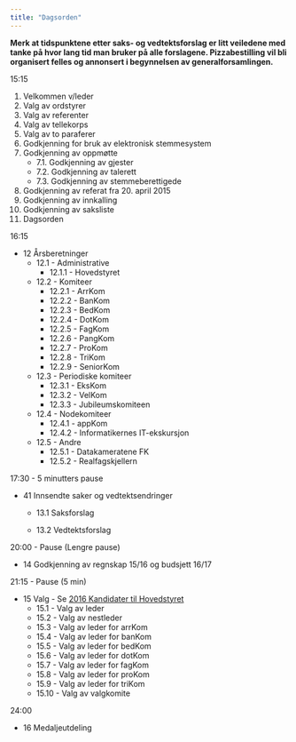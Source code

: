 ```yaml
---
title: "Dagsorden"
---
```


**Merk at tidspunktene etter saks- og vedtektsforslag er litt veiledene med tanke på hvor lang tid man bruker på alle forslagene. Pizzabestilling vil bli organisert felles og annonsert i begynnelsen av generalforsamlingen.**


15:15

1. Velkommen v/leder
2. Valg av ordstyrer 
3. Valg av referenter
4. Valg av tellekorps
5. Valg av to paraferer
6. Godkjenning for bruk av elektronisk stemmesystem
7. Godkjenning av oppmøtte
    * 7.1. Godkjenning av gjester
    * 7.2. Godkjenning av talerett
    * 7.3. Godkjenning av stemmeberettigede 
8. Godkjenning av referat fra 20. april 2015
9. Godkjenning av innkalling
10. Godkjenning av saksliste
11. Dagsorden

16:15

* 12 Årsberetninger
    * 12.1 - Administrative
        * 12.1.1 - Hovedstyret
    * 12.2 - Komiteer
        * 12.2.1 - ArrKom
        * 12.2.2 - BanKom
        * 12.2.3 - BedKom
        * 12.2.4 - DotKom
        * 12.2.5 - FagKom
        * 12.2.6 - PangKom
        * 12.2.7 - ProKom
        * 12.2.8 - TriKom
        * 12.2.9 - SeniorKom
    * 12.3 - Periodiske komiteer
        * 12.3.1 - EksKom
        * 12.3.2 - VelKom
        * 12.3.3 - Jubileumskomiteen
    * 12.4 - Nodekomiteer
        * 12.4.1 - appKom
        * 12.4.2 - Informatikernes IT-ekskursjon
    * 12.5 - Andre
        * 12.5.1 - Datakameratene FK
        * 12.5.2 - Realfagskjellern

17:30 - 5 minutters pause

* 41 Innsendte saker og vedtektsendringer
     * 13.1 Saksforslag
         
    * 13.2 Vedtektsforslag
        
20:00 - Pause (Lengre pause)

* 14 Godkjenning av regnskap 15/16 og budsjett 16/17

21:15 - Pause (5 min)

* 15 Valg - Se [2016 Kandidater til Hovedstyret](/wiki/online/generalforsamlingen/2016/valg)
    * 15.1 - Valg av leder
    * 15.2 - Valg av nestleder
    * 15.3 - Valg av leder for arrKom
    * 15.4 - Valg av leder for banKom
    * 15.5 - Valg av leder for bedKom
    * 15.6 - Valg av leder for dotKom
    * 15.7 - Valg av leder for fagKom
    * 15.8 - Valg av leder for proKom
    * 15.9 - Valg av leder for triKom
    * 15.10 - Valg av valgkomite

24:00

* 16 Medaljeutdeling